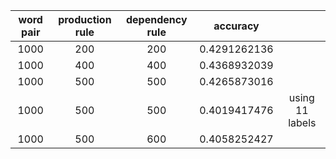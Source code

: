 |word pair|production rule|dependency rule|accuracy||
|:---:|:---:|:---:|:----:|:----:|
|1000|200|200|0.4291262136||
|1000|400|400|0.4368932039||
|1000|500|500|0.4265873016||
|1000|500|500|0.4019417476| using 11 labels|
|1000|500|600| 0.4058252427||